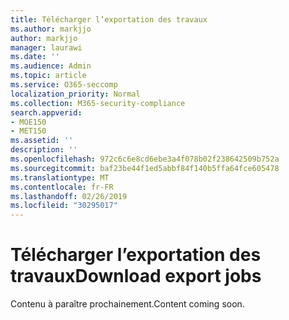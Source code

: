 ```yaml
---
title: Télécharger l’exportation des travaux
ms.author: markjjo
author: markjjo
manager: laurawi
ms.date: ''
ms.audience: Admin
ms.topic: article
ms.service: O365-seccomp
localization_priority: Normal
ms.collection: M365-security-compliance
search.appverid:
- MOE150
- MET150
ms.assetid: ''
description: ''
ms.openlocfilehash: 972c6c6e8cd6ebe3a4f078b02f238642509b752a
ms.sourcegitcommit: baf23be44f1ed5abbf84f140b5ffa64fce605478
ms.translationtype: MT
ms.contentlocale: fr-FR
ms.lasthandoff: 02/26/2019
ms.locfileid: "30295017"
---
```

# <a name="download-export-jobs"></a><span data-ttu-id="11d8f-102">Télécharger l’exportation des travaux</span><span class="sxs-lookup"><span data-stu-id="11d8f-102">Download export jobs</span></span>

<span data-ttu-id="11d8f-103">Contenu à paraître prochainement.</span><span class="sxs-lookup"><span data-stu-id="11d8f-103">Content coming soon.</span></span>
